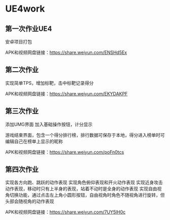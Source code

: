 # UE4work

## 第一次作业UE4

安卓项目打包


APK和视频网盘链接：https://share.weiyun.com/ENSHd5Ex



## 第二次作业

实现简单TPS，增加标靶，击中标靶记录得分

APK和视频网盘链接：https://share.weiyun.com/EKYDAKPF



## 第三次作业

添加UMG界面
加入基础操作按钮，计分显示


游戏结束界面，包含一个得分排行榜，排行数据可保存于本地，得分进入榜单时可编辑自己在榜单上显示的昵称

APK和视频网盘链接：https://share.weiyun.com/poFn0tcs


## 第四次作业

实现各方向跑、跳跃的动作表现
实现角色俯仰表现和开火动作表现
实现近身攻击动作表现，移动时只有上半身的表现，站着不动时是全身的动作表现
实现自由视角切换功能，通过点击左上角小圆形按钮，自由视角时角色不随视角进行旋转，但头部会随视角的动作表现

APK和视频网盘链接：https://share.weiyun.com/7UY5lH0c